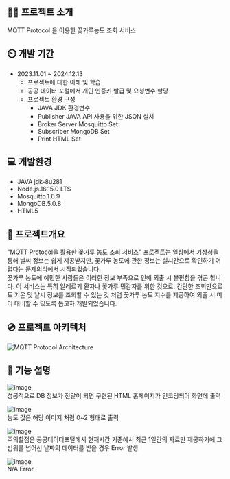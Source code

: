 ## 👨‍🏫 프로젝트 소개
MQTT Protocol 을 이용한 꽃가루농도 조회 서비스 

## ⏲️ 개발 기간
- 2023.11.01 ~ 2024.12.13
  - 프로젝트에 대한 이해 및 학습
  - 공공 데이터 포털에서 개인 인증키 발급 및 요청변수 할당
  - 프로젝트 환경 구성
    - JAVA JDK 환경변수 
    - Publisher JAVA API 사용을 위한 JSON 설치
    - Broker Server Mosquitto Set
    - Subscriber MongoDB Set
    - Print HTML Set
  
## 💻 개발환경
- JAVA jdk-8u281
- Node.js.16.15.0 LTS
- Mosquitto.1.6.9
- MongoDB.5.0.8
- HTML5

## 📌 프로젝트개요
"MQTT Protocol을 활용한 꽃가루 농도 조회 서비스" 프로젝트는 일상에서 기상청을 통해 날씨 정보는 쉽게 제공받지만, 꽃가루 농도에 관한 정보는 실시간으로 확인하기 어렵다는 문제의식에서 시작되었습니다. <br>
꽃가루 농도에 예민한 사람들은 이러한 정보 부족으로 인해 외출 시 불편함을 겪곤 합니다. 이 서비스는 특히 알레르기 환자나 꽃가루 민감자를 위한 것으로, 간단한 조회만으로도 기온 및 날씨 정보를 조회할 수 있는 것 처럼 꽃가루 농도 지수를 제공하여 외출 시 미리 대비할 수 있도록 돕고자 개발되었습니다.

## 💿 프로젝트 아키텍처
![MQTT Protocol Architecture](https://github.com/user-attachments/assets/9d5949c0-8dc1-4bd0-ab17-11a4cc87b368)

## 📱 기능 설명
![image](https://github.com/user-attachments/assets/58abfe18-bb9a-46b9-8ff7-731c89b474cf) <br>
성공적으로 DB 정보가 전달이 되면 구현된 HTML 홈페이지가 인코딩되어 화면에 출력 <br>

![image](https://github.com/user-attachments/assets/da9f5bd9-600f-4ce8-b0a5-347d5b2f834c) <br>
농도 값은 해당 이미지 처럼 0~2 형태로 출력 <br>

![image](https://github.com/user-attachments/assets/3ea16916-0255-4a5b-b621-ec5391fb0965) <br>
주의할점은 공공데이터포털에서 현재시간 기준에서 최근 1일간의 자료만 제공하기에 그 범위를 넘어선 날짜의 데이터를 받을 경우 Error 발생 <br>

![image](https://github.com/user-attachments/assets/85c81dbc-f6de-442e-a828-9b89afb206cb) <br>
N/A Error.
